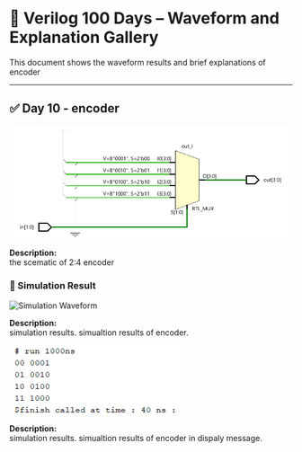 
# 📘 Verilog 100 Days – Waveform and Explanation Gallery

This document shows the waveform results and brief explanations of  encoder

---

## ✅ Day 10 - encoder

 

![ripple carry adder](./images/encoder_schematic.png)

**Description:**  
  the scematic of  2:4 encoder

 
### 🔬 Simulation Result

![Simulation Waveform](./images/simulation_ripple.png)

**Description:**  
simulation results.
simualtion results of encoder.


![encoder display message](./images/display.png)

**Description:**  
simulation results.
simualtion results of  encoder in dispaly message.
